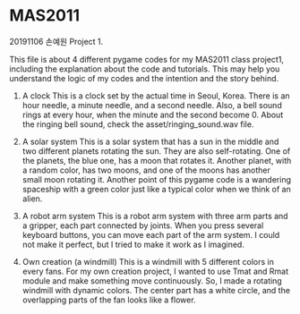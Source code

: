 # MAS2011
20191106 손예원 Project 1. 

This file is about 4 different pygame codes for my MAS2011 class project1, including the explanation about the code and tutorials. 
This may help you understand the logic of my codes and the intention and the story behind.

1. A clock
This is a clock set by the actual time in Seoul, Korea.
There is an hour needle, a minute needle, and a second needle.
Also, a bell sound rings at every hour, when the minute and the second become 0.
About the ringing bell sound, check the asset/ringing_sound.wav file. 

3. A solar system
This is a solar system that has a sun in the middle and two different planets rotating the sun.
They are also self-rotating. One of the planets, the blue one, has a moon that rotates it.
Another planet, with a random color, has two moons, and one of the moons has another small moon rotating it.
Another point of this pygame code is a wandering spaceship with a green color just like a typical color when we think of an alien.

5. A robot arm system
This is a robot arm system with three arm parts and a gripper, each part connected by joints.
When you press several keyboard buttons, you can move each part of the arm system.
I could not make it perfect, but I tried to make it work as I imagined. 
 
7. Own creation (a windmill)
This is a windmill with 5 different colors in every fans.
For my own creation project, I wanted to use Tmat and Rmat module and make something move continuously.
So, I made a rotating windmill with dynamic colors. The center part has a white circle, and the overlapping parts of the fan looks like a flower.
